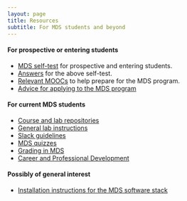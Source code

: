 ```yaml
---
layout: page
title: Resources
subtitle: For MDS students and beyond
---
```


#### For prospective or entering students

- [MDS self-test](http://nbviewer.jupyter.org/github/UBC-MDS/UBC-MDS.github.io/blob/master/selftest/mds_self_test.pdf) for prospective and entering students.
- [Answers](http://nbviewer.jupyter.org/github/UBC-MDS/UBC-MDS.github.io/blob/master/selftest/mds_self_test_answers.pdf) for the above self-test.
- [Relevant MOOCs](/resources_pages/prep_moocs) to help prepare for the MDS program.
- [Advice for applying to the MDS program](/resources_pages/applicationAdvice)

#### For current MDS students

- [Course and lab repositories](/resources_pages/lab_submission)
- [General lab instructions](/resources_pages/general_lab_instructions)
- [Slack guidelines](/resources_pages/slack)
- [MDS quizzes](/resources_pages/quiz)
- [Grading in MDS](/resources_pages/grades)
- [Career and Professional Development](/resources_pages/CareerandIndustryResources)

#### Possibly of general interest

- [Installation instructions for the MDS software stack](/resources_pages/installation_instructions)
